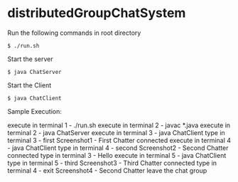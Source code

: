 # distributedGroupChatSystem

Run the following commands in root directory

`$ ./run.sh`

Start the server

`$ java ChatServer`

Start the Client

`$ java ChatClient`

Sample Execution:

execute in terminal 1 - ./run.sh
execute in terminal 2 - javac *.java
execute in terminal 2 - java ChatServer
execute in terminal 3 - java ChatClient
type in terminal 3 - first
Screenshot1 - First Chatter connected
execute in terminal 4 - java ChatClient
type in terminal 4 - second
Screenshot2 - Second Chatter connected
type in terminal 3 - Hello
execute in terminal 5 - java ChatClient
type in terminal 5 - third
Screenshot3 - Third Chatter connected
type in terminal 4 - exit
Screenshot4 - Second Chatter leave the chat group
